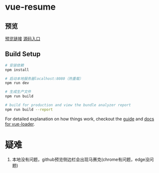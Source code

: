 # vue-resume

## 预览

[预览链接](https://guidetheorient.github.io/vue-resume/dist/)
[源码入口](https://github.com/guidetheorient/vue-resume/blob/master/src/App.vue)


## Build Setup

``` bash
# 安装依赖
npm install

# 启动本地服务器localhost:8080（热重载）
npm run dev

# 生成生产文件
npm run build

# build for production and view the bundle analyzer report
npm run build --report
```

For detailed explanation on how things work, checkout the [guide](http://vuejs-templates.github.io/webpack/) and [docs for vue-loader](http://vuejs.github.io/vue-loader).

# 疑难
1. 本地没有问题，github预览侧边栏会出现马赛克(chrome有问题，edge没问题)